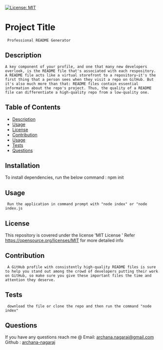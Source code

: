
  [![License: MIT](https://img.shields.io/badge/License-MIT-yellow.svg)](https://opensource.org/licenses/MIT)
  #  Project Title
     Professional README Generator
    
  ##  Description
    A key component of your profile, and one that many new developers overlook, is the README file that's associated with each respository. A README file acts like a virtual storefront to a repository—it's the first thing that a person sees when they visit a repo on GitHub. But it's also much more than that: README files contain essential information about the repo's project. Thus, the quality of a README file can differentiate a high-quality repo from a low-quality one.
  ## Table of Contents
  * [Description](#description)
  * [Usage](#usage)
  * [License](#license)
  * [Contribution](#contribution)
  * [Usage](#usage)
  * [Tests](#tests)
  * [Questions](#questions)
  ## Installation
  To install dependencies, run the below command :
      npm init
  ## Usage
     Run the application in command prompt with "node index" or "node index.js
  ## License
  This repository is covered under the license 'MIT License
  ' 
  Refer https://opensource.org/licenses/MIT for more detailed info 
    
  
  ## Contribution
     A GitHub profile with consistently high-quality README files is sure to help you stand out among the crowd of developers putting their work on GitHub, so make sure you give these important files the time and attention they deserve.
  ## Tests
     download the file or clone the repo and then run the command "node index"
## Questions
If you have any questions reach me @ 
Email: [archana.nagaraj@gmail.com](mailto:alex@gmail.com)
Github : [archana-nagaraj](https://github.com/AlexRahmanov)
